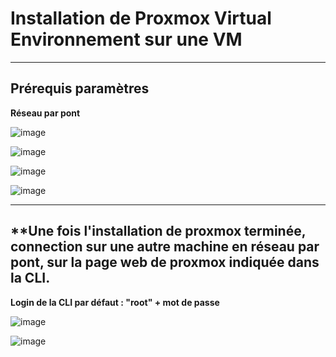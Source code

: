 # Installation de Proxmox Virtual Environnement sur une VM
__________
## **Prérequis paramètres**  

**Réseau par pont**

![image](https://github.com/techerbeatrice/installation_proxmox/assets/138071140/6a9cbc60-279d-42ed-bbba-cf5227df5939)

![image](https://github.com/techerbeatrice/installation_proxmox/assets/138071140/8a6c1bed-b5c1-48fd-abcb-6fa1da06e56f)

![image](https://github.com/techerbeatrice/installation_proxmox/assets/138071140/53381d93-0700-472e-a456-3ffc271cb908)

![image](https://github.com/techerbeatrice/installation_proxmox/assets/138071140/a78f72bb-2d57-41b6-96d1-1aa32003a3ce)

_____________

## **Une fois l'installation de proxmox terminée, connection sur une autre machine en réseau par pont, sur la page web de proxmox indiquée dans la CLI.
**Login de la CLI par défaut : "root" + mot de passe**

![image](https://github.com/techerbeatrice/installation_proxmox/assets/138071140/99338f88-cf43-4cf3-bb36-fa2fe49a9a62)

![image](https://github.com/techerbeatrice/installation_proxmox/assets/138071140/2585deef-e869-4194-a39b-59a8f734bf01)


